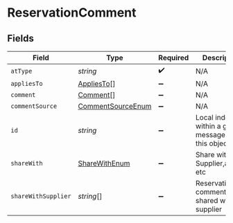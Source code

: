 # ReservationComment


## Fields

| Field                                                         | Type                                                          | Required                                                      | Description                                                   | Example                                                       |
| ------------------------------------------------------------- | ------------------------------------------------------------- | ------------------------------------------------------------- | ------------------------------------------------------------- | ------------------------------------------------------------- |
| `atType`                                                      | *string*                                                      | :heavy_check_mark:                                            | N/A                                                           | ReservationComment                                            |
| `appliesTo`                                                   | [AppliesTo](../../models/shared/appliesto.md)[]               | :heavy_minus_sign:                                            | N/A                                                           |                                                               |
| `comment`                                                     | [Comment](../../models/shared/comment.md)[]                   | :heavy_minus_sign:                                            | N/A                                                           |                                                               |
| `commentSource`                                               | [CommentSourceEnum](../../models/shared/commentsourceenum.md) | :heavy_minus_sign:                                            | N/A                                                           |                                                               |
| `id`                                                          | *string*                                                      | :heavy_minus_sign:                                            | Local indentifier within a given message for this object.     |                                                               |
| `shareWith`                                                   | [ShareWithEnum](../../models/shared/sharewithenum.md)         | :heavy_minus_sign:                                            | Share with like Supplier,agency etc                           |                                                               |
| `shareWithSupplier`                                           | *string*[]                                                    | :heavy_minus_sign:                                            | Reservation comment shared with supplier                      |                                                               |